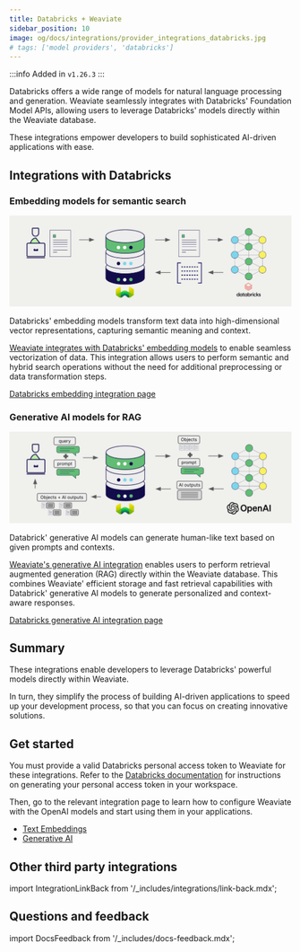 ```yaml
---
title: Databricks + Weaviate
sidebar_position: 10
image: og/docs/integrations/provider_integrations_databricks.jpg
# tags: ['model providers', 'databricks']
---
```


:::info Added in `v1.26.3`
:::

Databricks offers a wide range of models for natural language processing and generation. Weaviate seamlessly integrates with Databricks' Foundation Model APIs, allowing users to leverage Databricks' models directly within the Weaviate database.

These integrations empower developers to build sophisticated AI-driven applications with ease.

## Integrations with Databricks

### Embedding models for semantic search

![Embedding integration illustration](../_includes/integration_databricks_embedding.png)

Databricks' embedding models transform text data into high-dimensional vector representations, capturing semantic meaning and context.

[Weaviate integrates with Databricks' embedding models](./embeddings.md) to enable seamless vectorization of data. This integration allows users to perform semantic and hybrid search operations without the need for additional preprocessing or data transformation steps.

[Databricks embedding integration page](./embeddings.md)

### Generative AI models for RAG

![Single prompt RAG integration generates individual outputs per search result](../_includes/integration_openai_rag_single.png)

Databrick' generative AI models can generate human-like text based on given prompts and contexts.

[Weaviate's generative AI integration](./generative.md) enables users to perform retrieval augmented generation (RAG) directly within the Weaviate database. This combines Weaviate' efficient storage and fast retrieval capabilities with Databrick' generative AI models to generate personalized and context-aware responses.

[Databricks generative AI integration page](./generative.md)

## Summary

These integrations enable developers to leverage Databricks' powerful models directly within Weaviate.

In turn, they simplify the process of building AI-driven applications to speed up your development process, so that you can focus on creating innovative solutions.

## Get started

You must provide a valid Databricks personal access token to Weaviate for these integrations. Refer to the [Databricks documentation](https://docs.databricks.com/en/dev-tools/auth/pat.html) for instructions on generating your personal access token in your workspace.

Then, go to the relevant integration page to learn how to configure Weaviate with the OpenAI models and start using them in your applications.

- [Text Embeddings](./embeddings.md)
- [Generative AI](./generative.md)

## Other third party integrations

import IntegrationLinkBack from '/_includes/integrations/link-back.mdx';

<IntegrationLinkBack/>

## Questions and feedback

import DocsFeedback from '/_includes/docs-feedback.mdx';

<DocsFeedback/>
